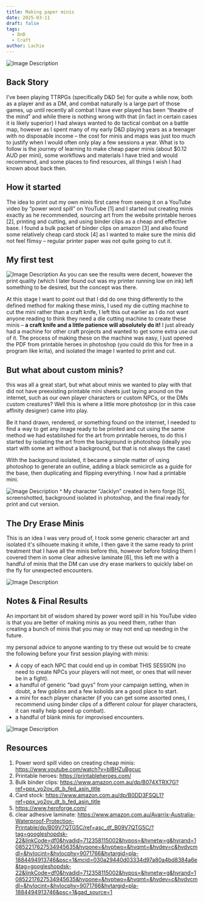 ```yaml
---
title: Making paper minis
date: 2025-03-11
draft: false
tags:
  - DnD
  - Craft
author: Lachie
---
```


![Image Description](/LachiesLibrary/images/Making%20paper%20minis-20250311113433180.png)

## Back Story

I’ve been playing TTRPGs (specifically D&D 5e) for quite a while now, both as a player and as a DM, and combat naturally is a large part of those games, up until recently all combat I have ever played has been “theatre of the mind” and while there is nothing wrong with that (in fact in certain cases it is likely superior) I had always wanted to do tactical combat on a battle map, however as I spent many of my early D&D playing years as a teenager with no disposable income – the cost for minis and maps was just too much to justify when I would often only play a few sessions a year. What is to follow is the journey of learning to make cheap paper minis (about $0.12 AUD per mini), some workflows and materials I have tried and would recommend, and some places to find resources, all things I wish I had known about back then.
## How it started

The idea to print out my own minis first came from seeing it on a YouTube video by “power word spill” on YouTube [1] and I started out creating minis exactly as he recommended, sourcing art from the website printable heroes [2], printing and cutting, and using binder clips as a cheap and effective base. I found a bulk packet of binder clips on amazon [3] and also found some relatively cheap card stock [4] as I wanted to make sure the minis did not feel flimsy – regular printer paper was not quite going to cut it.
## My first test

![Image Description](/LachiesLibrary/images/Making%20paper%20minis-20250311113854024.png)
As you can see the results were decent, however the print quality (which I later found out was my printer running low on ink) left something to be desired, but the concept was there.

At this stage I want to point out that I did do one thing differently to the defined method for making these minis, I used my die cutting machine to cut the mini rather than a craft knife, I left this out earlier as I do not want anyone reading to think they need a die cutting machine to create these minis – **a craft knife and a little patience will absolutely do it!** I just already had a machine for other craft projects and wanted to get some extra use out of it. The process of making these on the machine was easy, I just opened the PDF from printable heroes in photoshop (you could do this for free in a program like krita), and isolated the image I wanted to print and cut.

## But what about custom minis?

this was all a great start, but what about minis we wanted to play with that did not have preexisting printable mini sheets just laying around on the internet, such as our own player characters or custom NPCs, or the DMs custom creatures? Well this is where a little more photoshop (or in this case affinity designer) came into play.

Be it hand drawn, rendered, or something found on the internet, I needed to find a way to get any image ready to be printed and cut using the same method we had established for the art from printable heroes, to do this I started by isolating the art from the background in photoshop (ideally you start with some art without a background, but that is not always the case)

With the background isolated, it became a simple matter of using photoshop to generate an outline, adding a black semicircle as a guide for the base, then duplicating and flipping everything. I now had a printable mini.

![Image Description](/LachiesLibrary/images/Making%20paper%20minis-20250311114936231.png)
^ My character “Jacklyn” created in hero forge [5], screenshotted, background isolated in photoshop, and the final ready for print and cut version.

## The Dry Erase Minis

This is an idea I was very proud of, I took some generic character art and isolated it's silhouete making it white, I then gave it the same ready to print treatment that I have all the minis before this, however before folding them I covered them in some clear adhesive laminate [6], this left me with a handful of minis that the DM can use dry erase markers to quickly label on the fly for unexpected encounters.

![Image Description](/LachiesLibrary/images/Making%20paper%20minis-20250311143735242.png)

## Notes & Final Results

An important bit of wisdom shared by power word spill in his YouTube video is that you are better of making minis as you need them, rather than creating a bunch of minis that you may or may not end up needing in the future.

my personal advice to anyone wanting to try these out would be to create the following before your first session playing with minis:
- A copy of each NPC that could end up in combat THIS SESSION (no need to create NPCs your players will not meet, or ones that will never be in a fight).
- a handful of generic "bad guys" from your campaign setting, when in doubt, a few goblins and a few kobolds are a good place to start.
- a mini for each player character (if you can get some assorted ones, I recommend using binder clips of a different colour for player characters, it can really help speed up combat).
- a handful of blank minis for improvised encounters.


![Image Description](/LachiesLibrary/images/Making%20paper%20minis-20250311142902557.png)
## Resources

1. Power word spill video on creating cheap minis: https://www.youtube.com/watch?v=blBHZuBgcuc
2. Printable heroes: https://printableheroes.com/
3. Bulk binder clips: https://www.amazon.com.au/dp/B074XTRX7G?ref=ppx_yo2ov_dt_b_fed_asin_title
4. Card stock: https://www.amazon.com.au/dp/B0DD3FSQL1?ref=ppx_yo2ov_dt_b_fed_asin_title
5. https://www.heroforge.com/
6. clear adhesive laminate: https://www.amazon.com.au/Avarrix-Australia-Waterproof-Protection-Printable/dp/B09V7QTG5C/ref=asc_df_B09V7QTG5C/?tag=googleshopdsk-22&linkCode=df0&hvadid=712358115002&hvpos=&hvnetw=g&hvrand=10852217627534945635&hvpone=&hvptwo=&hvqmt=&hvdev=c&hvdvcmdl=&hvlocint=&hvlocphy=9071766&hvtargid=pla-1884494913746&psc=1&mcid=030a29440d03334d97a80a4bd8384a6e&tag=googleshopdsk-22&linkCode=df0&hvadid=712358115002&hvpos=&hvnetw=g&hvrand=10852217627534945635&hvpone=&hvptwo=&hvqmt=&hvdev=c&hvdvcmdl=&hvlocint=&hvlocphy=9071766&hvtargid=pla-1884494913746&psc=1&gad_source=1


